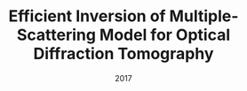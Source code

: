 ---
title: "Efficient Inversion of Multiple-Scattering Model for Optical Diffraction Tomography"
collection: publications
permalink: /publication/2017-Efficient-Inversion-of-Multiple-Scattering-Model-for-Optical-Diffraction-Tomography
category: 'journal'
date: 2017
venue: 'Optics Express'
citation: ' E. Soubies,  Pham T.-a.,  M. Unser, &quot;Efficient Inversion of Multiple-Scattering Model for Optical Diffraction Tomography.&quot; <i>Optics Express</i>, 25, 8, 21786--21800, September 2017.'
---
